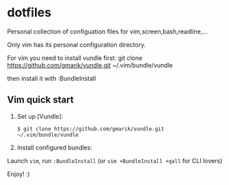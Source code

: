 dotfiles
========

Personal collection of configuation files for vim,screen,bash,readline,...

Only vim has its personal configuration directory.

For vim you need to install vundle first:
git clone https://github.com/gmarik/vundle.git ~/.vim/bundle/vundle

then install it with :BundleInstall
## Vim quick start

1. Set up [Vundle]:

   ```
   $ git clone https://github.com/gmarik/vundle.git ~/.vim/bundle/vundle
   ```
3. Install configured bundles:

Launch `vim`, run `:BundleInstall` 
(or `vim +BundleInstall +qall` for CLI lovers)

Enjoy! :)
